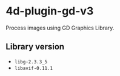 # 4d-plugin-gd-v3
Process images using GD Graphics Library.

## Library version

* `libg-2.3.3_5`
* `libavif-0.11.1`
